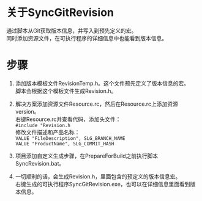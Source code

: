 关于SyncGitRevision
===================

通过脚本从Git获取版本信息，并写入到预先定义的宏。  
同时添加资源文件，在可执行程序的详细信息中也能看到版本信息。


步骤
===

1. 添加版本模板文件RevisionTemp.h。这个文件预先定义了版本信息的宏。  
脚本会根据这个模板文件生成Revision.h。  

2. 解决方案添加资源文件Resource.rc，然后在Resource.rc上添加资源version。  
右键Resource.rc并查看代码，添加头文件：  
`#include "Revision.h`  
修改文件描述和产品名称：   
`VALUE "FileDescription", SLG_BRANCH_NAME`  
`VALUE "ProductName", SLG_COMMIT_HASH`  

3. 项目添加自定义生成步骤，在PrepareForBuild之前执行脚本SyncRevision.bat。  

4. 一切顺利的话，会生成Revision.h，里面包含的预定义的版本信息宏。  
右键生成的可执行程序SyncGitRevision.exe，也可以在详细信息里面看到版本信息。  

